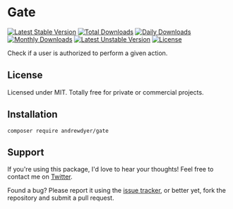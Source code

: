 # Gate

[![Latest Stable Version](https://poser.pugx.org/andrewdyer/gate/v/stable)](https://packagist.org/packages/andrewdyer/gate)
[![Total Downloads](https://poser.pugx.org/andrewdyer/gate/downloads)](https://packagist.org/packages/andrewdyer/gate)
[![Daily Downloads](https://poser.pugx.org/andrewdyer/gate/d/daily)](https://packagist.org/packages/andrewdyer/gate)
[![Monthly Downloads](https://poser.pugx.org/andrewdyer/gate/d/monthly)](https://packagist.org/packages/andrewdyer/gate)
[![Latest Unstable Version](https://poser.pugx.org/andrewdyer/gate/v/unstable)](https://packagist.org/packages/andrewdyer/gate)
[![License](https://poser.pugx.org/andrewdyer/gate/license)](https://packagist.org/packages/andrewdyer/gate)

Check if a user is authorized to perform a given action.

## License
Licensed under MIT. Totally free for private or commercial projects.

## Installation
```text
composer require andrewdyer/gate
```

## Support
If you're using this package, I'd love to hear your thoughts! Feel free to contact me on [Twitter](https://twitter.com/andyer92).

Found a bug? Please report it using the [issue tracker](https://github.com/andrewdyer/gate/issues), or better yet, fork the repository and submit a pull request.